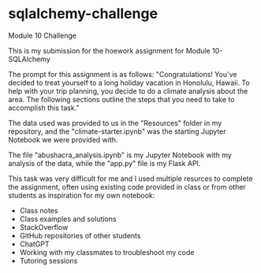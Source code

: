 # sqlalchemy-challenge
Module 10 Challenge

This is my submission for the hoework assignment for Module 10- SQLAlchemy

The prompt for this assignment is as follows:
"Congratulations! You've decided to treat yourself to a long holiday vacation in Honolulu, Hawaii. To help with your trip planning, you decide to do a climate analysis about the area. The following sections outline the steps that you need to take to accomplish this task."

The data used was provided to us in the "Resources" folder in my repository, and the "climate-starter.ipynb" was the starting Jupyter Notebook we were provided with.

The file "abushacra_analysis.ipynb" is my Jupyter Notebook with my analysis of the data, while the "app.py" file is my Flask API.

This task was very difficult for me and I used multiple resurces to complete the assignment, often using existing code provided in class or from other students as inspiration for my own notebook:
- Class notes
- Class examples and solutions
- StackOverflow
- GitHub repositories of other students
- ChatGPT
- Working with my classmates to troubleshoot my code
- Tutoring sessions
